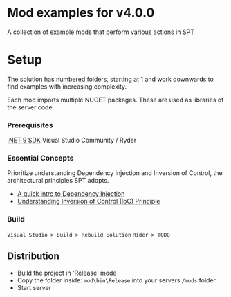 
# Mod examples for v4.0.0

A collection of example mods that perform various actions in SPT

# Setup
The solution has numbered folders, starting at 1 and work downwards to find examples with increasing complexity.

Each mod imports multiple NUGET packages. These are used as libraries of the server code.

### Prerequisites
 [.NET 9 SDK](https://dotnet.microsoft.com/en-us/download/dotnet/9.0)
 Visual Studio Community / Ryder
 
### **Essential Concepts**
Prioritize understanding Dependency Injection and Inversion of Control, the architectural principles SPT adopts.

 - [A quick intro to Dependency Injection](https://www.freecodecamp.org/news/a-quick-intro-to-dependency-injection-what-it-is-and-when-to-use-it-7578c84fa88f/)
 - [Understanding Inversion of Control (IoC) Principle](https://medium.com/@amitkma/understanding-inversion-of-control-ioc-principle-163b1dc97454)

### Build
`Visual Studio > Build > Rebuild Solution`
`Rider > TODO`
 
## Distribution
- Build the project in 'Release' mode
- Copy the folder inside: `mod\bin\Release` into your servers `/mods` folder
- Start server
